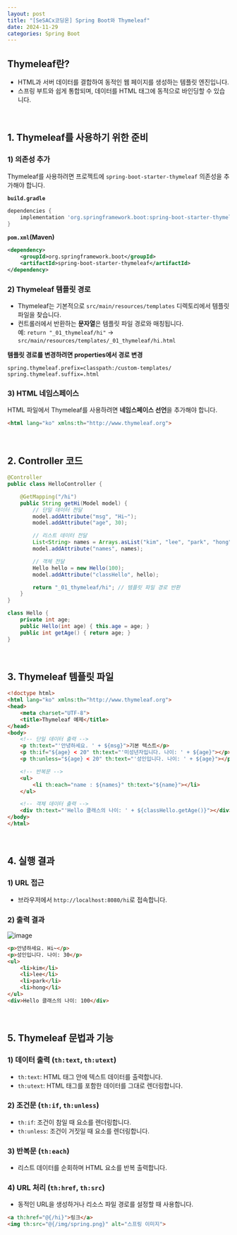 ```yaml
---
layout: post  
title: "[SeSACx코딩온] Spring Boot와 Thymeleaf"
date: 2024-11-29
categories: Spring Boot  
---
```


## Thymeleaf란?
- HTML과 서버 데이터를 결합하여 동적인 웹 페이지를 생성하는 템플릿 엔진입니다.  
- 스프링 부트와 쉽게 통합되며, 데이터를 HTML 태그에 동적으로 바인딩할 수 있습니다.

<br>

## 1. Thymeleaf를 사용하기 위한 준비

### 1) 의존성 추가  
Thymeleaf를 사용하려면 프로젝트에 `spring-boot-starter-thymeleaf` 의존성을 추가해야 합니다.

**`build.gradle`**
```groovy
dependencies {
    implementation 'org.springframework.boot:spring-boot-starter-thymeleaf'
}
```

**`pom.xml`(Maven)**
```xml
<dependency>
    <groupId>org.springframework.boot</groupId>
    <artifactId>spring-boot-starter-thymeleaf</artifactId>
</dependency>
```

### 2) Thymeleaf 템플릿 경로  
- Thymeleaf는 기본적으로 `src/main/resources/templates` 디렉토리에서 템플릿 파일을 찾습니다.
- 컨트롤러에서 반환하는 **문자열**은 템플릿 파일 경로와 매칭됩니다.  
  예: `return "_01_thymeleaf/hi"` → `src/main/resources/templates/_01_thymeleaf/hi.html`  

**템플릿 경로를 변경하려면 properties에서 경로 변경**
```properties
spring.thymeleaf.prefix=classpath:/custom-templates/
spring.thymeleaf.suffix=.html
```

### 3) HTML 네임스페이스  
HTML 파일에서 Thymeleaf를 사용하려면 **네임스페이스 선언**을 추가해야 합니다.

```html
<html lang="ko" xmlns:th="http://www.thymeleaf.org">
```

<br>

## 2. Controller 코드

```java
@Controller
public class HelloController {

    @GetMapping("/hi")
    public String getHi(Model model) {
        // 단일 데이터 전달
        model.addAttribute("msg", "Hi~");
        model.addAttribute("age", 30);

        // 리스트 데이터 전달
        List<String> names = Arrays.asList("kim", "lee", "park", "hong");
        model.addAttribute("names", names);

        // 객체 전달
        Hello hello = new Hello(100);
        model.addAttribute("classHello", hello);

        return "_01_thymeleaf/hi"; // 템플릿 파일 경로 반환
    }
}

class Hello {
    private int age;
    public Hello(int age) { this.age = age; }
    public int getAge() { return age; }
}
```

<br>

## 3. Thymeleaf 템플릿 파일

```html
<!doctype html>
<html lang="ko" xmlns:th="http://www.thymeleaf.org">
<head>
    <meta charset="UTF-8">
    <title>Thymeleaf 예제</title>
</head>
<body>
    <!-- 단일 데이터 출력 -->
    <p th:text="'안녕하세요. ' + ${msg}">기본 텍스트</p>
    <p th:if="${age} < 20" th:text="'미성년자입니다. 나이: ' + ${age}"></p>
    <p th:unless="${age} < 20" th:text="'성인입니다. 나이: ' + ${age}"></p>

    <!-- 반복문 -->
    <ul>
        <li th:each="name : ${names}" th:text="${name}"></li>
    </ul>

    <!-- 객체 데이터 출력 -->
    <div th:text="'Hello 클래스의 나이: ' + ${classHello.getAge()}"></div>
</body>
</html>
```

<br>

## 4. 실행 결과

### 1) URL 접근  
- 브라우저에서 `http://localhost:8080/hi`로 접속합니다.

### 2) 출력 결과  
![image](https://github.com/user-attachments/assets/a1efc427-67aa-41dd-bc41-f742aa17827f)

```html
<p>안녕하세요. Hi~</p>
<p>성인입니다. 나이: 30</p>
<ul>
    <li>kim</li>
    <li>lee</li>
    <li>park</li>
    <li>hong</li>
</ul>
<div>Hello 클래스의 나이: 100</div>
```

<br>

## 5. Thymeleaf 문법과 기능

### 1) 데이터 출력 (`th:text`, `th:utext`)
- `th:text`: HTML 태그 안에 텍스트 데이터를 출력합니다.
- `th:utext`: HTML 태그를 포함한 데이터를 그대로 렌더링합니다.

### 2) 조건문 (`th:if`, `th:unless`)
- `th:if`: 조건이 참일 때 요소를 렌더링합니다.
- `th:unless`: 조건이 거짓일 때 요소를 렌더링합니다.

### 3) 반복문 (`th:each`)
- 리스트 데이터를 순회하며 HTML 요소를 반복 출력합니다.

### 4) URL 처리 (`th:href`, `th:src`)
- 동적인 URL을 생성하거나 리소스 파일 경로를 설정할 때 사용합니다.

```html
<a th:href="@{/hi}">링크</a>
<img th:src="@{/img/spring.png}" alt="스프링 이미지">
```

